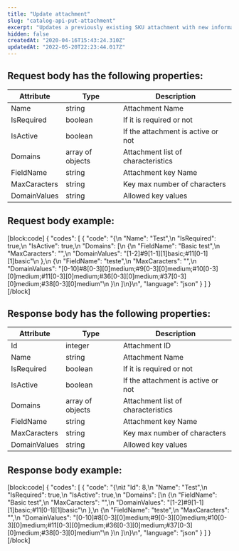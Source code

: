 ```yaml
---
title: "Update attachment"
slug: "catalog-api-put-attachment"
excerpt: "Updates a previously existing SKU attachment with new information."
hidden: false
createdAt: "2020-04-16T15:43:24.310Z"
updatedAt: "2022-05-20T22:23:44.017Z"
---
```

## Request body has the following properties:

| Attribute          | Type             | Description                        |
| ------------------ | ---------------- | ---------------------------------- |
| Name               | string           | Attachment Name                    |
| IsRequired         | boolean          | If it is required or not           |
| IsActive           | boolean          | If the attachment is active or not |
| Domains            | array of objects | Attachment list of characteristics |
| FieldName          | string           | Attachment key Name                |
| MaxCaracters | string           | Key max number of characters       |
| DomainValues | string           | Allowed key values                 |

## Request body example:
[block:code]
{
  "codes": [
    {
      "code": "{\n   \"Name\": \"Test\",\n   \"IsRequired\": true,\n   \"IsActive\": true,\n   \"Domains\": [\n       {\n           \"FieldName\": \"Basic test\",\n           \"MaxCaracters\": \"\",\n           \"DomainValues\": \"[1-2]#9[1-1][1]basic;#11[0-1][1]basic\"\n       },\n       {\n           \"FieldName\": \"teste\",\n           \"MaxCaracters\": \"\",\n           \"DomainValues\": \"[0-10]#8[0-3][0]medium;#9[0-3][0]medium;#10[0-3][0]medium;#11[0-3][0]medium;#36[0-3][0]medium;#37[0-3][0]medium;#38[0-3][0]medium\"\n       }\n   ]\n}\n",
      "language": "json"
    }
  ]
}
[/block]
## Response body has the following properties:

| Attribute          | Type             | Description                        |
| ------------------ | ---------------- | ---------------------------------- |
| Id                 | integer          | Attachment ID                      |
| Name               | string           | Attachment Name                    |
| IsRequired         | boolean          | If it is required or not           |
| IsActive           | boolean          | If the attachment is active or not |
| Domains            | array of objects | Attachment list of characteristics |
| FieldName          | string           | Attachment key Name                |
| MaxCaracters | string           | Key max number of characters       |
| DomainValues | string           | Allowed key values                 |


## Response body example:
[block:code]
{
  "codes": [
    {
      "code": "{\n\t \"Id\": 8,\n   \"Name\": \"Test\",\n   \"IsRequired\": true,\n   \"IsActive\": true,\n   \"Domains\": [\n       {\n           \"FieldName\": \"Basic test\",\n           \"MaxCaracters\": \"\",\n           \"DomainValues\": \"[1-2]#9[1-1][1]basic;#11[0-1][1]basic\"\n       },\n       {\n           \"FieldName\": \"teste\",\n           \"MaxCaracters\": \"\",\n           \"DomainValues\": \"[0-10]#8[0-3][0]medium;#9[0-3][0]medium;#10[0-3][0]medium;#11[0-3][0]medium;#36[0-3][0]medium;#37[0-3][0]medium;#38[0-3][0]medium\"\n       }\n   ]\n}\n",
      "language": "json"
    }
  ]
}
[/block]